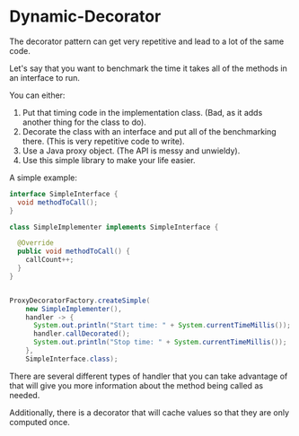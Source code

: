 # Dynamic-Decorator

The decorator pattern can get very repetitive and lead to a lot of the same code.

Let's say that you want to benchmark the time it takes all of the methods in an interface to run.

You can either:

 1. Put that timing code in the implementation class. (Bad, as it adds another thing for the class
  to do).
 2. Decorate the class with an interface and put all of the benchmarking there. (This is very 
 repetitive code to write).
 3. Use a Java proxy object. (The API is messy and unwieldy).
 4. Use this simple library to make your life easier.

A simple example:

```java
interface SimpleInterface {
  void methodToCall();
}

class SimpleImplementer implements SimpleInterface {

  @Override
  public void methodToCall() {
    callCount++;
  }
}


ProxyDecoratorFactory.createSimple(
    new SimpleImplementer(),
    handler -> {
      System.out.println("Start time: " + System.currentTimeMillis());
      handler.callDecorated();
      System.out.println("Stop time: " + System.currentTimeMillis());
    },
    SimpleInterface.class);

```

There are several different types of handler that you can take advantage of that
will give you more information about the method being called as needed.

Additionally, there is a decorator that will cache values so that they are only computed once.
